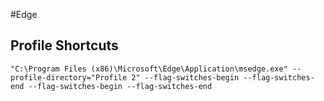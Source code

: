 #Edge

## Profile Shortcuts

```
"C:\Program Files (x86)\Microsoft\Edge\Application\msedge.exe" --profile-directory="Profile 2" --flag-switches-begin --flag-switches-end --flag-switches-begin --flag-switches-end
```